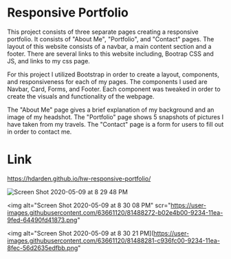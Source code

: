 # Responsive Portfolio

This project consists of three separate pages creating a responsive portfolio. It consists of "About Me", "Portfolio", and "Contact" pages. The layout of this website consists of a navbar, a main content section and a footer. There are several links to this website including, Bootrap CSS and JS, and links to my css page. 

For this project I utilized Bootstrap in order to create a layout, components, and responsiveness for each of my pages. The components I used are Navbar, Card, Forms, and Footer. Each component was tweaked in order to create the visuals and functionality of the webpage. 

The "About Me" page gives a brief explanation of my background and an image of my headshot. The "Portfolio" page shows 5 snapshots of pictures I have taken from my travels. The "Contact" page is a form for users to fill out in order to contact me.


# Link
https://hdarden.github.io/hw-responsive-portfolio/

<img alt="Screen Shot 2020-05-09 at 8 29 48 PM" src="https://user-images.githubusercontent.com/63661120/81488253-63e30b00-9234-11ea-8f6d-98e0c7c510e3.png">

<img alt="Screen Shot 2020-05-09 at 8 30 08 PM" scr="https://user-images.githubusercontent.com/63661120/81488272-b02e4b00-9234-11ea-9fed-64490fd41873.png"

<img alt="Screen Shot 2020-05-09 at 8 30 21 PM](https://user-images.githubusercontent.com/63661120/81488281-c936fc00-9234-11ea-8fec-56d2635edfbb.png"

